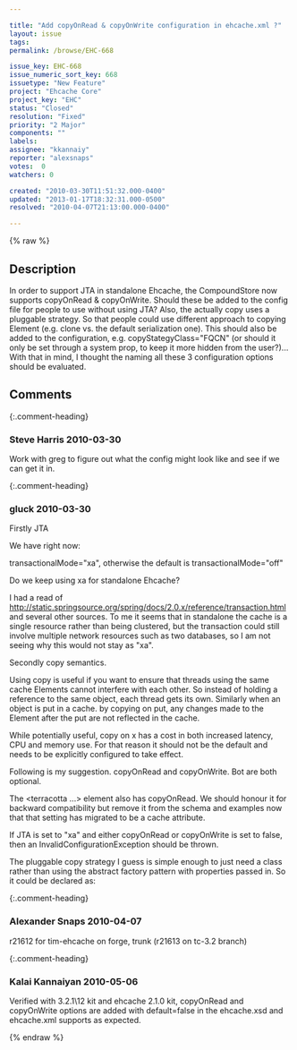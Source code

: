 ```yaml
---

title: "Add copyOnRead & copyOnWrite configuration in ehcache.xml ?"
layout: issue
tags: 
permalink: /browse/EHC-668

issue_key: EHC-668
issue_numeric_sort_key: 668
issuetype: "New Feature"
project: "Ehcache Core"
project_key: "EHC"
status: "Closed"
resolution: "Fixed"
priority: "2 Major"
components: ""
labels: 
assignee: "kkannaiy"
reporter: "alexsnaps"
votes:  0
watchers: 0

created: "2010-03-30T11:51:32.000-0400"
updated: "2013-01-17T18:32:31.000-0500"
resolved: "2010-04-07T21:13:00.000-0400"

---
```




{% raw %}



## Description

<div markdown="1" class="description">

In order to support JTA in standalone Ehcache, the CompoundStore now supports copyOnRead & copyOnWrite.
Should these be added to the config file for people to use without using JTA?
Also, the actually copy uses a pluggable strategy. So that people could use different approach to copying Element (e.g. clone vs. the default serialization one). This should also be added to the configuration, e.g. copyStategyClass="FQCN" (or should it only be set through a system prop, to keep it more hidden from the user?)... With that in mind, I thought the naming all these 3 configuration options should be evaluated. 

</div>

## Comments


{:.comment-heading}
### **Steve Harris** <span class="date">2010-03-30</span>

<div markdown="1" class="comment">

Work with greg to figure out what the config might look like and see if we can get it in.

</div>


{:.comment-heading}
### **gluck** <span class="date">2010-03-30</span>

<div markdown="1" class="comment">

Firstly JTA

We have right now:

transactionalMode="xa", otherwise the default is transactionalMode="off"

Do we keep using xa for standalone Ehcache? 

I had a read of http://static.springsource.org/spring/docs/2.0.x/reference/transaction.html and several other sources. To me it seems that in standalone the cache is a single resource rather than being clustered, but the transaction could still involve multiple network resources such as two databases, so I am not seeing why this would not stay as "xa".

Secondly copy semantics.

Using copy is useful if you want to ensure that threads using the same cache Elements cannot interfere with each other. So instead of holding a reference to the same object, each thread gets its own. Similarly when an object is put in a cache. by copying on put, any changes made to the Element after the put are not reflected in the cache.

While potentially useful, copy on x has a cost in both increased latency, CPU and memory use. For that reason it should not be the default and needs to be explicitly configured to take effect.

Following is my suggestion. copyOnRead and copyOnWrite. Bot are both optional.

<cache name="sampleCache1"
           maxElementsInMemory="10000"
           maxElementsOnDisk="1000"
           eternal="false"
           overflowToDisk="true"
           diskSpoolBufferSizeMB="20"
           timeToIdleSeconds="300"
           timeToLiveSeconds="600"
           memoryStoreEvictionPolicy="LFU"
           transactionalMode="off"
           copyOnRead="true"
           copyOnWrite="true"
            />

The <terracotta ...> element also has copyOnRead. We should honour it for backward compatibility but remove it from the schema and examples now that that setting has migrated to be a cache attribute.

If JTA is set to "xa" and either copyOnRead or copyOnWrite is set to false, then an InvalidConfigurationException should be thrown.

The pluggable copy strategy I guess is simple enough to just need a class rather than using the abstract factory pattern with properties passed in. So it could be declared as:

<copyStrategy  class="..." /> 

</div>


{:.comment-heading}
### **Alexander Snaps** <span class="date">2010-04-07</span>

<div markdown="1" class="comment">

r21612 for tim-ehcache on forge, trunk (r21613 on tc-3.2 branch)

</div>


{:.comment-heading}
### **Kalai Kannaiyan** <span class="date">2010-05-06</span>

<div markdown="1" class="comment">

Verified with 3.2.1\12 kit and ehcache 2.1.0 kit, copyOnRead and copyOnWrite options are added with default=false in the ehcache.xsd and ehcache.xml supports as expected.



</div>



{% endraw %}
